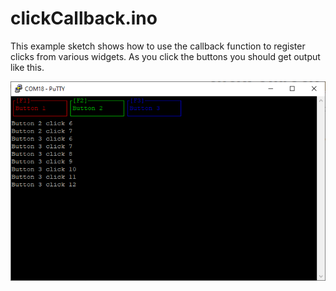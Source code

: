# clickCallback.ino

This example sketch shows how to use the callback function to register clicks from various widgets. As you click the buttons you should get output like this.

![](images/clickCallback.png)